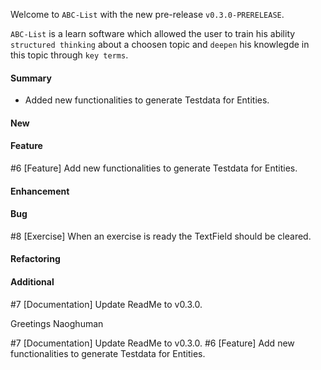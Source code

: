 Welcome to `ABC-List` with the new pre-release `v0.3.0-PRERELEASE`.

`ABC-List` is a learn software which allowed the user to train his ability 
`structured thinking` about a choosen topic and `deepen` his knowlegde in this 
topic through `key terms`.



#### Summary
* Added new functionalities to generate Testdata for Entities.



#### New



#### Feature
#6 [Feature] Add new functionalities to generate Testdata for Entities.



#### Enhancement



#### Bug
#8 [Exercise] When an exercise is ready the TextField should be cleared.



#### Refactoring



#### Additional
#7 [Documentation] Update ReadMe to v0.3.0.



Greetings
Naoghuman



[//]: # (Issues which will be integrated in this release)
#7 [Documentation] Update ReadMe to v0.3.0.
#6 [Feature] Add new functionalities to generate Testdata for Entities.



[//]: # (Links)

